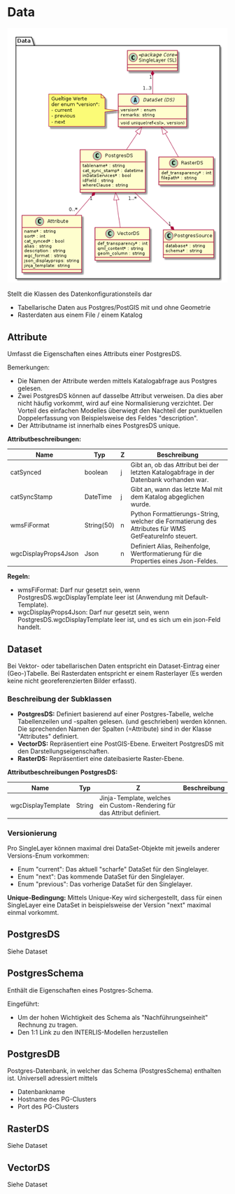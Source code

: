 # Data

![Data](../puml_output/simi_data.png)

Stellt die Klassen des Datenkonfigurationsteils dar
* Tabellarische Daten aus Postgres/PostGIS mit und ohne Geometrie
* Rasterdaten aus einem File / einem Katalog

## Attribute

Umfasst die Eigenschaften eines Attributs einer PostgresDS. 

Bemerkungen:
* Die Namen der Attribute werden mittels Katalogabfrage aus Postgres gelesen.
* Zwei PostgresDS können auf dasselbe Attribut verweisen. Da dies aber nicht häufig vorkommt, wird auf eine 
Normalisierung verzichtet. Der Vorteil des einfachen Modelles überwiegt den Nachteil der punktuellen Doppelerfassung
von Beispielsweise des Feldes "description". 
* Der Attributname ist innerhalb eines PostgresDS unique. 

**Attributbeschreibungen:**

|Name|Typ|Z|Beschreibung|
|---|---|---|---|
|catSynced|boolean|j|Gibt an, ob das Attribut bei der letzten Katalogabfrage in der Datenbank vorhanden war.|
|catSyncStamp|DateTime|j|Gibt an, wann das letzte Mal mit dem Katalog abgeglichen wurde.|
|wmsFiFormat|String(50)|n|Python Formattierungs-String, welcher die Formatierung des Attributes für WMS GetFeatureInfo steuert.|
|wgcDisplayProps4Json|Json|n|Definiert Alias, Reihenfolge, Wertformatierung für die Properties eines Json-Feldes.| 

**Regeln:**
* wmsFiFormat: Darf nur gesetzt sein, wenn PostgresDS.wgcDisplayTemplate leer ist (Anwendung mit Default-Template).
* wgcDisplayProps4Json: Darf nur gesetzt sein, wenn PostgresDS.wgcDisplayTemplate leer ist,
 und es sich um ein json-Feld handelt.

## Dataset

Bei Vektor- oder tabellarischen Daten entspricht ein Dataset-Eintrag einer (Geo-)Tabelle. 
Bei Rasterdaten entspricht er einem Rasterlayer (Es werden keine nicht georeferenzierten Bilder erfasst).

### Beschreibung der Subklassen
* **PostgresDS:** Definiert basierend auf einer Postgres-Tabelle, welche Tabellenzeilen und -spalten gelesen.
 (und geschrieben) werden können. Die sprechenden Namen der Spalten (=Attribute) sind in der Klasse "Attributes" definiert.
* **VectorDS:** Repräsentiert eine PostGIS-Ebene. Erweitert PostgresDS mit den Darstellungseigenschaften.
* **RasterDS:** Repräsentiert eine dateibasierte Raster-Ebene. 

**Attributbeschreibungen PostgresDS:**

|Name|Typ|Z|Beschreibung|
|---|---|---|---|
|wgcDisplayTemplate|String|Jinja-Template, welches ein Custom-Rendering für das Attribut definiert.|

### Versionierung

Pro SingleLayer können maximal drei DataSet-Objekte mit jeweils anderer Versions-Enum vorkommen:
* Enum "current": Das aktuell "scharfe" DataSet für den Singlelayer. 
* Enum "next": Das kommende DataSet für den Singlelayer.
* Enum "previous": Das vorherige DataSet für den Singlelayer.

**Unique-Bedingung:** Mittels Unique-Key wird sichergestellt, dass für einen SingleLayer eine DataSet in beispielsweise der Version "next"
maximal einmal vorkommt.

## PostgresDS

Siehe Dataset

## PostgresSchema

Enthält die Eigenschaften eines Postgres-Schema. 

Eingeführt:
* Um der hohen Wichtigkeit des Schema als "Nachführungseinheit" Rechnung zu tragen.
* Den 1:1 Link zu den INTERLIS-Modellen herzustellen

## PostgresDB

Postgres-Datenbank, in welcher das Schema (PostgresSchema) enthalten ist. Universell adressiert mittels
* Datenbankname
* Hostname des PG-Clusters
* Port des PG-Clusters

## RasterDS

Siehe Dataset

## VectorDS

Siehe Dataset



